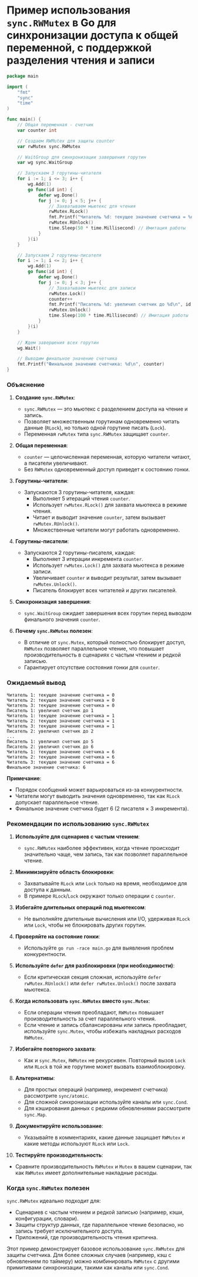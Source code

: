 # Пример использования `sync.RWMutex` в Go для синхронизации доступа к общей переменной, с поддержкой разделения чтения и записи

```go
package main

import (
	"fmt"
	"sync"
	"time"
)

func main() {
	// Общая переменная - счетчик
	var counter int

	// Создаем RWMutex для защиты counter
	var rwMutex sync.RWMutex

	// WaitGroup для синхронизации завершения горутин
	var wg sync.WaitGroup

	// Запускаем 3 горутины-читателя
	for i := 1; i <= 3; i++ {
		wg.Add(1)
		go func(id int) {
			defer wg.Done()
			for j := 0; j < 5; j++ {
				// Захватываем мьютекс для чтения
				rwMutex.RLock()
				fmt.Printf("Читатель %d: текущее значение счетчика = %d\n", id, counter)
				rwMutex.RUnlock()
				time.Sleep(50 * time.Millisecond) // Имитация работы
			}
		}(i)
	}

	// Запускаем 2 горутины-писателя
	for i := 1; i <= 2; i++ {
		wg.Add(1)
		go func(id int) {
			defer wg.Done()
			for j := 0; j < 3; j++ {
				// Захватываем мьютекс для записи
				rwMutex.Lock()
				counter++
				fmt.Printf("Писатель %d: увеличил счетчик до %d\n", id, counter)
				rwMutex.Unlock()
				time.Sleep(100 * time.Millisecond) // Имитация работы
			}
		}(i)
	}

	// Ждем завершения всех горутин
	wg.Wait()

	// Выводим финальное значение счетчика
	fmt.Printf("Финальное значение счетчика: %d\n", counter)
}
```

### Объяснение

1. **Создание `sync.RWMutex`**:
   - `sync.RWMutex` — это мьютекс с разделением доступа на чтение и запись.
   - Позволяет множественным горутинам одновременно читать данные (`RLock`), но только одной горутине писать (`Lock`).
   - Переменная `rwMutex` типа `sync.RWMutex` защищает `counter`.

2. **Общая переменная**:
   - `counter` — целочисленная переменная, которую читатели читают, а писатели увеличивают.
   - Без `RWMutex` одновременный доступ приведет к состоянию гонки.

3. **Горутины-читатели**:
   - Запускаются 3 горутины-читателя, каждая:
      - Выполняет 5 итераций чтения `counter`.
      - Использует `rwMutex.RLock()` для захвата мьютекса в режиме чтения.
      - Читает и выводит значение `counter`, затем вызывает `rwMutex.RUnlock()`.
      - Множественные читатели могут работать одновременно.

4. **Горутины-писатели**:
   - Запускаются 2 горутины-писателя, каждая:
      - Выполняет 3 итерации инкремента `counter`.
      - Использует `rwMutex.Lock()` для захвата мьютекса в режиме записи.
      - Увеличивает `counter` и выводит результат, затем вызывает `rwMutex.Unlock()`.
      - Писатель блокирует всех читателей и других писателей.

5. **Синхронизация завершения**:
   - `sync.WaitGroup` ожидает завершения всех горутин перед выводом финального значения `counter`.

6. **Почему `sync.RWMutex` полезен**:
   - В отличие от `sync.Mutex`, который полностью блокирует доступ, `RWMutex` позволяет параллельное чтение, что повышает производительность в сценариях с частым чтением и редкой записью.
   - Гарантирует отсутствие состояния гонки для `counter`.

### Ожидаемый вывод

```
Читатель 1: текущее значение счетчика = 0
Читатель 2: текущее значение счетчика = 0
Читатель 3: текущее значение счетчика = 0
Писатель 1: увеличил счетчик до 1
Читатель 1: текущее значение счетчика = 1
Читатель 2: текущее значение счетчика = 1
Читатель 3: текущее значение счетчика = 1
Писатель 2: увеличил счетчик до 2
...
Писатель 1: увеличил счетчик до 5
Писатель 2: увеличил счетчик до 6
Читатель 1: текущее значение счетчика = 6
Читатель 2: текущее значение счетчика = 6
Читатель 3: текущее значение счетчика = 6
Финальное значение счетчика: 6
```

**Примечание**:
- Порядок сообщений может варьироваться из-за конкурентности.
- Читатели могут выводить значения одновременно, так как `RLock` допускает параллельное чтение.
- Финальное значение счетчика будет 6 (2 писателя × 3 инкремента).

### Рекомендации по использованию `sync.RWMutex`

1. **Используйте для сценариев с частым чтением**:
   - `sync.RWMutex` наиболее эффективен, когда чтение происходит значительно чаще, чем запись, так как позволяет параллельное чтение.

2. **Минимизируйте область блокировки**:
   - Захватывайте `RLock` или `Lock` только на время, необходимое для доступа к данным.
   - В примере `RLock`/`Lock` окружают только операции с `counter`.

3. **Избегайте длительных операций под мьютексом**:
   - Не выполняйте длительные вычисления или I/O, удерживая `RLock` или `Lock`, чтобы не блокировать других горутин.

4. **Проверяйте на состояние гонки**:
   - Используйте `go run -race main.go` для выявления проблем конкурентности.

5. **Используйте `defer` для разблокировки (при необходимости)**:
   - Если критическая секция сложная, используйте `defer rwMutex.RUnlock()` или `defer rwMutex.Unlock()` после захвата мьютекса.

6. **Когда использовать `sync.RWMutex` вместо `sync.Mutex`**:
   - Если операции чтения преобладают, `RWMutex` повышает производительность за счет параллельного чтения.
   - Если чтение и запись сбалансированы или запись преобладает, используйте `sync.Mutex`, чтобы избежать накладных расходов `RWMutex`.

7. **Избегайте повторного захвата**:
   - Как и `sync.Mutex`, `RWMutex` не рекурсивен. Повторный вызов `Lock` или `RLock` в той же горутине может вызвать взаимоблокировку.

8. **Альтернативы**:
   - Для простых операций (например, инкремент счетчика) рассмотрите `sync/atomic`.
   - Для сложной синхронизации используйте каналы или `sync.Cond`.
   - Для кэширования данных с редкими обновлениями рассмотрите `sync.Map`.

9. **Документируйте использование**:
   - Указывайте в комментариях, какие данные защищает `RWMutex` и какие методы используют `RLock` или `Lock`.

10. **Тестируйте производительность**:
   - Сравните производительность `RWMutex` и `Mutex` в вашем сценарии, так как `RWMutex` имеет дополнительные накладные расходы.

### Когда `sync.RWMutex` полезен
`sync.RWMutex` идеально подходит для:
- Сценариев с частым чтением и редкой записью (например, кэши, конфигурации, словари).
- Защиты структур данных, где параллельное чтение безопасно, но запись требует исключительного доступа.
- Приложений, где производительность чтения критична.

Этот пример демонстрирует базовое использование `sync.RWMutex` для защиты счетчика. Для более сложных случаев (например, кэш с обновлением по таймеру) можно комбинировать `RWMutex` с другими примитивами синхронизации, такими как каналы или `sync.Cond`.
